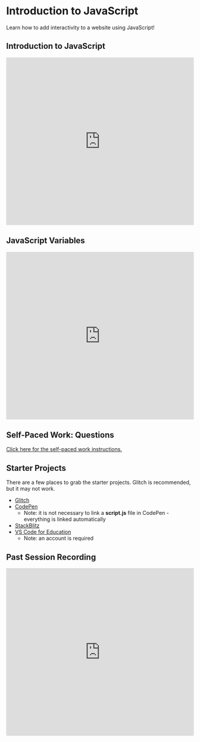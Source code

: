 # Introduction to JavaScript
Learn how to add interactivity to a website using JavaScript!

## Introduction to JavaScript
<iframe src='https://view.officeapps.live.com/op/embed.aspx?src=https://hylandtechclub.com/web-102/IntroToJS/IntroductionToJavaScript.pptx' width='100%' height='450px' frameborder='0'></iframe>

## JavaScript Variables
<iframe src='https://view.officeapps.live.com/op/embed.aspx?src=https://hylandtechclub.com/web-102/IntroToJS/JavaScriptVariables.pptx' width='100%' height='450px' frameborder='0'></iframe>

## Self-Paced Work: Questions
[Click here for the self-paced work instructions.](SelfPacedWork.md)

## Starter Projects
There are a few places to grab the starter projects. Glitch is recommended, but it may not work.

- [Glitch](https://glitch.com/edit/#!/remix/emptyweb101)
- [CodePen](https://codepen.io/pen)
  - Note: it is not necessary to link a **script.js** file in CodePen - everything is linked automatically
- [StackBlitz](https://stackblitz.com/edit/vitejs-vite-tozibcgv?file=index.html)
- [VS Code for Education](https://vscodeedu.com/fIutwSTikdAllE0aICni)
  - Note: an account is required

## Past Session Recording
<iframe width="100%" height="450px" src="https://www.youtube.com/embed/oqyk9ryrtWU" frameborder="0" allow="accelerometer; autoplay; clipboard-write; encrypted-media; gyroscope; picture-in-picture" allowfullscreen></iframe>
